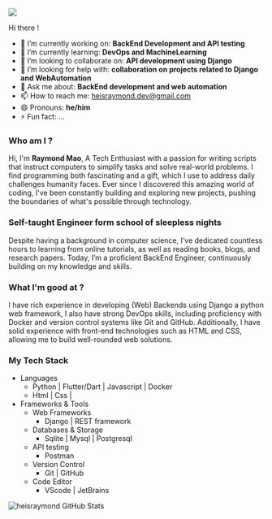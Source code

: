 ![](https://komarev.com/ghpvc/?username=heisraymond&color=yellow)

Hi there !

- 🔭 I’m currently working on: **BackEnd Development and API testing**
- 🌱 I’m currently learning: **DevOps and MachineLearning**
- 👯 I’m looking to collaborate on: **API development using Django**
- 🤔 I’m looking for help with: **collaboration on projects related to Django and WebAutomation**
- 💬 Ask me about: **BackEnd development and web automation**
- 📫 How to reach me: heisraymond.dev@gmail.com
- 😄 Pronouns: **he/him**
- ⚡ Fun fact: ...

### Who am I ?
Hi, I'm **Raymond Mao**, A Tech Enthusiast with a passion for writing scripts that instruct computers to simplify tasks and solve real-world problems. I find programming both fascinating and a gift, which I use to address daily challenges humanity faces. Ever since I discovered this amazing world of coding, I've been constantly building and exploring new projects, pushing the boundaries of what's possible through technology. 

### Self-taught Engineer form school of sleepless nights
Despite having a background in computer science, I’ve dedicated countless hours to learning from online tutorials, as well as reading books, blogs, and research papers. Today, I’m a proficient BackEnd Engineer, continuously building on my knowledge and skills.

### What I'm good at ?
I have rich experience in developing (Web) Backends using Django a python web framework, I also have strong DevOps skills, including proficiency with Docker and version control systems like Git and GitHub. Additionally, I have solid experience with front-end technologies such as HTML and CSS, allowing me to build well-rounded web solutions.

### My Tech Stack
+ Languages
  - Python | Flutter/Dart | Javascript | Docker
  - Html | Css |
+ Frameworks & Tools
  - Web Frameworks
     * Django | REST framework
  - Databases & Storage
     * Sqlite | Mysql | Postgresql
  - API testing
     * Postman
  - Version Control
     * Git | GitHub
  - Code Editor
     * VScode | JetBrains
       
<img align="left" alt="heisraymond GitHub Stats" src="https://github-readme-stats-heisraymond.vercel.app/api?username=heisraymond&show_icons=true&theme=gruvbox&hide_border=true" />



